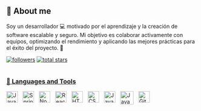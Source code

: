 
<!--<a href="https://www.linkedin.com/in/alonso-llamacponcca"> 
    <img src="https://github.com/alonsollp/alonsollp/blob/main/banner.png?raw=true">
</a>-->

## 💼 About me

Soy un desarrollador 💻 motivado por el aprendizaje y la creación de software escalable y seguro. Mi objetivo es colaborar activamente con equipos, optimizando el rendimiento y aplicando las mejores prácticas para el éxito del proyecto. 🚀

<p align="left">
  <a href="https://github.com/alonsollp?tab=followers">
     <img alt="followers" title="Follow me on Github" src="https://custom-icon-badges.demolab.com/github/followers/alonsollp?color=236ad3&labelColor=1155ba&style=for-the-badge&logo=person-add&label=Follow&logoColor=white"/></a>
  <a href="https://github.com/alonsollp?tab=repositories&sort=stargazers">
    <img alt="total stars" title="Total stars on GitHub" src="https://custom-icon-badges.demolab.com/github/stars/alonsollp?color=%23E1AD0E&logoColor=white&style=for-the-badge&labelColor=C79600&logo=star"/>
</p>
      
#

### 🧰 Languages and Tools

<img align="left" alt="Java" width="30px" style="padding-right:10px;" src="https://cdn.jsdelivr.net/gh/devicons/devicon/icons/java/java-original.svg"/>
<img align="left" alt="Spring" width="30px" style="padding-right:10px;" src="https://cdn.jsdelivr.net/gh/devicons/devicon/icons/spring/spring-original.svg" />
<img align="left" alt="NodeJS" width="30px" style="padding-right:10px;" src="https://cdn.jsdelivr.net/gh/devicons/devicon/icons/nodejs/nodejs-original.svg" />
<img align="left" alt="React" width="30px" style="padding-right:10px;" src="https://cdn.jsdelivr.net/gh/devicons/devicon/icons/react/react-original.svg" />
<img align="left" alt="HTML" width="30px" style="padding-right:10px;" src="https://cdn.jsdelivr.net/gh/devicons/devicon/icons/html5/html5-plain.svg" />
<img align="left" alt="CSS" width="30px" style="padding-right:10px;" src="https://cdn.jsdelivr.net/gh/devicons/devicon/icons/css3/css3-plain.svg" />
<img align="left" alt="JavaScript" width="30px" style="padding-right:10px;" src="https://cdn.jsdelivr.net/gh/devicons/devicon/icons/javascript/javascript-plain.svg" />
<img align="left" alt="JavaScript" width="35px" style="padding-right:10px;" src="https://cdn.jsdelivr.net/gh/devicons/devicon@latest/icons/docker/docker-plain.svg" />
<img align="left" alt="GitHub" width="30px" style="padding-right:10px;" src="https://cdn.jsdelivr.net/gh/devicons/devicon@latest/icons/github/github-original.svg" />  
</br>

